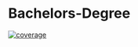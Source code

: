 # Bachelors-Degree

[![coverage](https://github.com/cosmin220304/Bachelors-Degree/actions/workflows/coverage.yml/badge.svg)](https://github.com/cosmin220304/Bachelors-Degree/actions/workflows/coverage.yml)
